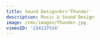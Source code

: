 ```yaml
---
title: Sound Design<br>'Thunder'
description: Music & Sound Design
image: /cms/images/Thunder.jpg
vimeoID: '234137524'
---
```










